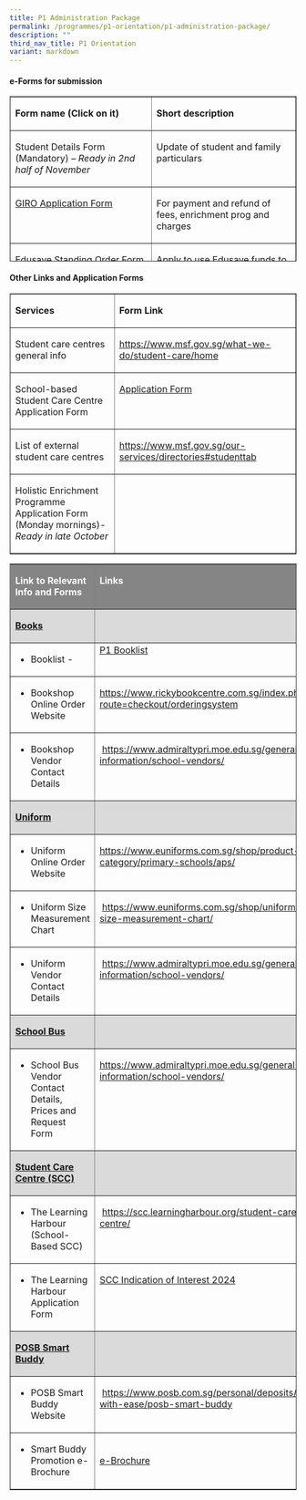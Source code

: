 ```yaml
---
title: P1 Administration Package
permalink: /programmes/p1-orientation/p1-administration-package/
description: ""
third_nav_title: P1 Orientation
variant: markdown
---
```

#### e-Forms for submission

<table cellspacing="0" cellpadding="0" border="1" height="290" width="624">
  <tbody><tr>
    <td valign="top" height="34" width="308"><p><strong>Form name    (Click on it)</strong></p></td>
    <td valign="top" width="315"><p><strong>Short    description</strong></p></td>
  </tr>
  <tr>
    <td valign="top" height="64" width="308"><p>Student    Details Form<br>
      (Mandatory) – <em>Ready in 2nd half of November</em></p></td>
    <td valign="top" width="315"><p>Update of    student and family particulars</p></td>
  </tr>
  <tr>
    <td valign="top" height="61" width="308"><p><a href="https://www.moe.gov.sg/financial-matters/fees/egiro/">GIRO    Application Form</a></p>
      <p>&nbsp;</p></td>
    <td valign="top" width="315"><p>For payment    and refund of fees, enrichment prog and charges</p></td>
  </tr>
  <tr>
    <td valign="top" height="64" width="308"><p><a href="https://form.gov.sg/5be24a1bb3f842000fdc4e59">Edusave    Standing Order Form (applicable to SC child)</a></p></td>
    <td valign="top" width="315"><p>Apply to use    Edusave funds to pay for school fees and school enrichment programmes</p></td>
  </tr>
  <tr>
    <td valign="top" height="65" width="308"><p>MOE Financial    Assistance Scheme Application Form<em></em></p></td>
    <td valign="top" width="315"><p><a href="https://form.gov.sg/64e2f8f73f582600139f54ac">Apply for financial assistance</a></p></td>
  </tr>
</tbody></table>


#### Other Links and Application Forms

<table cellpadding="0" cellspacing="0" border="1">
  <tbody><tr>
    <td valign="top" height="38" width="234"><p><b>Services</b></p></td>
    <td valign="top" width="354"><p><b>Form Link</b></p></td>
  </tr>
  <tr>
    <td valign="top" height="42" width="234"><p>Student care    centres general info</p></td>
    <td valign="top" width="354"><p><a href="https://www.msf.gov.sg/what-we-do/student-care/home">https://www.msf.gov.sg/what-we-do/student-care/home</a></p></td>
  </tr>
  <tr>
    <td valign="top" height="53" width="234"><p>School-based    Student Care Centre Application Form</p></td>
		<td valign="top" width="354"><p><a href="https://www.admiraltypri.moe.edu.sg/files/indication%20of%20interest%202024.pdf">Application Form </a></p></td>
  </tr>
  <tr>
    <td valign="top" height="55" width="234"><p>List of    external student care centres</p></td>
    <td valign="top" width="354"><p><a href="https://www.msf.gov.sg/our-services/directories#studenttab">https://www.msf.gov.sg/our-services/directories#studenttab</a></p></td>
  </tr>
  <tr>
    <td valign="top" height="73" width="234"><p>Holistic Enrichment    Programme Application Form (Monday mornings)- <em>Ready in late October</em></p></td>
    <td valign="top" width="354"><p>&nbsp;</p></td>
  </tr>
</tbody></table>

<table width="757" cellpadding="0" cellspacing="0" border="1">
  <tbody><tr>
    <td style="color: #FFFFFF" bgcolor="#858585" valign="top" height="31" width="268"><p><b>Link to Relevant Info and Forms</b></p></td>
    <td style="color: #FFFFFF" bgcolor="#858585" valign="top" width="483"><p><b>Links</b></p></td>
  </tr>
  <tr>
    <td bgcolor="#DADADA" valign="top" height="30" width="268"><p><strong><u>Books</u></strong></p></td>
    <td bgcolor="#DADADA" valign="top" width="483"><p>&nbsp;</p></td>
  </tr>
  <tr>
    <td valign="top" height="40" width="268"><ul type="disc">
      <li>Booklist - <em></em></li>
    </ul></td>
    <td valign="top" width="483"><a href="/files/Admiralty_Primary_School___BookList_for_AY2024___P1.pdf">P1 Booklist</a></td>
  </tr>
  <tr>
    <td valign="top" height="40" width="268"><ul type="disc">
      <li>Bookshop Online Order Website</li>
    </ul></td>
    <td valign="top" width="483"><p><a href="https://www.rickybookcentre.com.sg/index.php?route=checkout/orderingsystem">https://www.rickybookcentre.com.sg/index.php?route=checkout/orderingsystem</a></p></td>
  </tr>
  <tr>
    <td valign="top" height="40" width="268"><ul type="disc">
      <li>Bookshop Vendor Contact Details</li>
    </ul></td>
    <td valign="top" width="483"><p>&nbsp;<a href="https://www.admiraltypri.moe.edu.sg/general-information/school-vendors/">https://www.admiraltypri.moe.edu.sg/general-information/school-vendors/</a></p></td>
  </tr>
  <tr>
    <td bgcolor="#DADADA" valign="top" height="30" width="268"><p><strong><u>Uniform</u></strong></p></td>
    <td bgcolor="#DADADA" valign="top" width="483"></td>
  </tr>
  <tr>
    <td valign="top" height="40" width="268"><ul type="disc">
      <li>Uniform Online Order Website</li>
    </ul></td>
    <td valign="top" width="483"><p><a href="https://www.euniforms.com.sg/shop/product-category/primary-schools/aps/">https://www.euniforms.com.sg/shop/product-category/primary-schools/aps/</a></p></td>
  </tr>
  <tr>
    <td valign="top" height="40" width="268"><ul type="disc">
      <li>Uniform Size Measurement Chart</li>
    </ul></td>
    <td valign="top" width="483"><p>&nbsp;<a href="https://www.euniforms.com.sg/shop/uniform-size-measurement-chart/">https://www.euniforms.com.sg/shop/uniform-size-measurement-chart/</a></p></td>
  </tr>
  <tr>
    <td valign="top" height="40" width="268"><ul type="disc">
      <li>Uniform Vendor Contact Details</li>
    </ul></td>
    <td valign="top" width="483"><p>&nbsp;<a href="https://www.admiraltypri.moe.edu.sg/general-information/school-vendors/">https://www.admiraltypri.moe.edu.sg/general-information/school-vendors/</a></p></td>
  </tr>
  <tr>
    <td bgcolor="#DADADA" valign="top" height="30" width="268"><p><strong><u>School    Bus</u></strong></p></td>
    <td bgcolor="#DADADA" valign="top" width="483"></td>
  </tr>
  <tr>
    <td valign="top" height="40" width="268"><ul type="disc">
      <li>School Bus Vendor Contact Details, Prices and Request Form</li>
    </ul></td>
    <td valign="top" width="483"><p><a href="https://www.admiraltypri.moe.edu.sg/general-information/school-vendors/">https://www.admiraltypri.moe.edu.sg/general-information/school-vendors/</a></p></td>
  </tr>
  <tr>
    <td bgcolor="#DADADA" valign="top" height="30" width="268"><p><strong><u>Student    Care Centre (SCC)</u></strong></p></td>
    <td bgcolor="#DADADA" valign="top" width="483"></td>
  </tr>
  <tr>
    <td valign="top" height="40" width="268"><ul type="disc">
      <li>The Learning Harbour (School-Based SCC)</li>
    </ul></td>
    <td valign="top" width="483"><p>&nbsp;<a href="https://scc.learningharbour.org/student-care-centre/">https://scc.learningharbour.org/student-care-centre/</a></p></td>
  </tr>
  <tr>
    <td valign="top" height="40" width="268"><ul type="disc">
      <li>The Learning Harbour Application Form</li>
    </ul></td>
    <td valign="top" width="483"><p><a href="/files/indication%20of%20interest%202024.pdf">SCC Indication of Interest 2024</a></p></td>
  </tr>
  <tr>
    <td bgcolor="#DADADA" height="30" width="268"><p><strong><u>POSB Smart Buddy<br>
    </u></strong></p></td>
    <td bgcolor="#DADADA" width="483"><p>&nbsp;</p></td>
  </tr>
  <tr>
    <td valign="top" height="40" width="268"><ul type="disc">
      <li>POSB Smart Buddy Website</li>
    </ul></td>
    <td valign="top" width="483"><p>&nbsp;<a href="https://www.posb.com.sg/personal/deposits/bank-with-ease/posb-smart-buddy">https://www.posb.com.sg/personal/deposits/bank-with-ease/posb-smart-buddy</a></p></td>
  </tr>
  <tr>
    <td valign="top" height="40" width="268"><ul type="disc">
      <li>Smart Buddy Promotion e-Brochure</li>
    </ul></td>
		<td width="483"><p><a href="/files/GO%20PDF/smart%20buddy%20promotion%20e-brochure.pdf">e-Brochure</a></p></td>
  </tr>
</tbody></table>